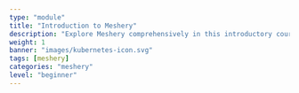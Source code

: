 ```yaml
---
type: "module"
title: "Introduction to Meshery"
description: "Explore Meshery comprehensively in this introductory course. Cover foundational concepts, architectural components, and logical structures. Learn how to create, deploy, and interpret designs. Gain practical insights into configuring Meshery through workspaces and leverage its collaborative attributes to manage your infrastructure."
weight: 1
banner: "images/kubernetes-icon.svg"
tags: [meshery]
categories: "meshery"
level: "beginner"
---
```



<!-- Link to Learning Path outline for Mastering Meshery - https://docs.google.com/document/d/1j4ADAKASH7IqnA9MVmRUNJwh6o0ibblCpPU6xe1sH6M/edit# 
 -->

